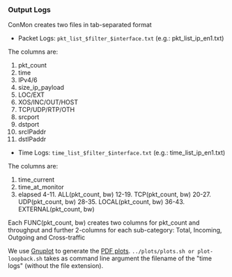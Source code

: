 ### Output Logs

ConMon creates two files in tab-separated format
* Packet Logs: `pkt_list_$filter_$interface.txt` (e.g.: pkt_list_ip_en1.txt)

The columns are:
1. pkt_count 
2. time 
3. IPv4/6 
4. size_ip_payload 
5. LOC/EXT 
6. XOS/INC/OUT/HOST
7. TCP/UDP/RTP/OTH 
8. srcport 
9. dstport 
10. srcIPaddr 
11. dstIPaddr

* Time Logs: `time_list_$filter_$interface.txt` (e.g.: time_list_ip_en1.txt)

The columns are:
1. time_current 
2. time_at_monitor 
3. elapsed 
4-11. ALL(pkt_count, bw) 
12-19. TCP(pkt_count, bw)
20-27. UDP(pkt_count, bw) 
28-35. LOCAL(pkt_count, bw) 
36-43. EXTERNAL(pkt_count, bw)


Each FUNC(pkt_count, bw) creates two columns for pkt_count and throughput
and further 2-columns for each sub-category: Total, Incoming, Outgoing and Cross-traffic

We use [Gnuplot](http://gnuplot.sourceforge.net/demo_cvs/) to generate the
[PDF plots](http://www.gnuplot.info/docs_4.6/gnuplot.pdf).
`../plots/plots.sh or plot-loopback.sh` takes as command line argument the
filename of the "time logs" (without the file extension).

